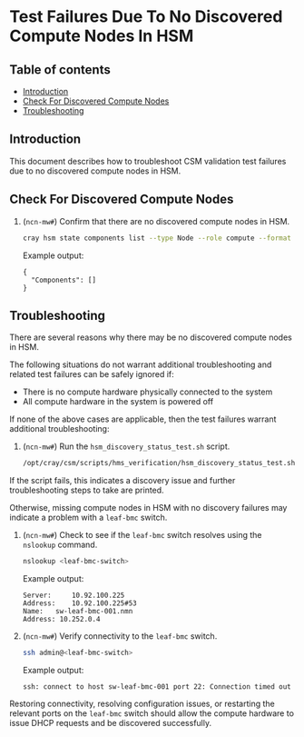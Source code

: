 # Test Failures Due To No Discovered Compute Nodes In HSM

## Table of contents

- [Introduction](#introduction)
- [Check For Discovered Compute Nodes](#check-for-discovered-compute-nodes)
- [Troubleshooting](#troubleshooting)

## Introduction

This document describes how to troubleshoot CSM validation test failures due to no discovered compute nodes in HSM.

## Check For Discovered Compute Nodes

1. (`ncn-mw#`) Confirm that there are no discovered compute nodes in HSM.

    ```bash
    cray hsm state components list --type Node --role compute --format json
    ```

    Example output:

    ```text
    {
      "Components": []
    }
    ```

## Troubleshooting

There are several reasons why there may be no discovered compute nodes in HSM.

The following situations do not warrant additional troubleshooting and related test failures can be safely ignored if:

- There is no compute hardware physically connected to the system
- All compute hardware in the system is powered off

If none of the above cases are applicable, then the test failures warrant additional troubleshooting:

1. (`ncn-mw#`) Run the `hsm_discovery_status_test.sh` script.

    ```bash
    /opt/cray/csm/scripts/hms_verification/hsm_discovery_status_test.sh
    ```

If the script fails, this indicates a discovery issue and further troubleshooting steps to take are printed.

Otherwise, missing compute nodes in HSM with no discovery failures may indicate a problem with a `leaf-bmc` switch.

1. (`ncn-mw#`) Check to see if the `leaf-bmc` switch resolves using the `nslookup` command.

    ```bash
    nslookup <leaf-bmc-switch>
    ```

    Example output:

    ```text
    Server:     10.92.100.225
    Address:    10.92.100.225#53
    Name:   sw-leaf-bmc-001.nmn
    Address: 10.252.0.4
    ```

1. (`ncn-mw#`) Verify connectivity to the `leaf-bmc` switch.

    ```bash
    ssh admin@<leaf-bmc-switch>
    ```

    Example output:

    ```text
    ssh: connect to host sw-leaf-bmc-001 port 22: Connection timed out
    ```

Restoring connectivity, resolving configuration issues, or restarting the relevant ports on the `leaf-bmc` switch should allow the compute hardware to issue DHCP requests and be discovered successfully.